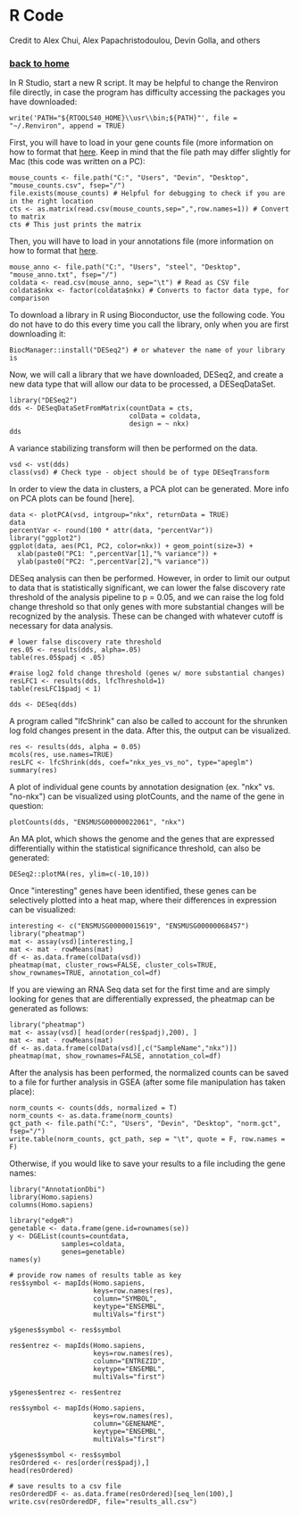 # R Code

Credit to Alex Chui, Alex Papachristodoulou, Devin Golla, and others

### [back to home](index.md)

In R Studio, start a new R script.  It may be helpful to change the Renviron file directly, in case the program has difficulty accessing the packages you have downloaded:
```
write('PATH="${RTOOLS40_HOME}\\usr\\bin;${PATH}"', file = "~/.Renviron", append = TRUE)
```

First, you will have to load in your gene counts file (more information on how to format that [here](file_formats.md).  Keep in mind that the file path may differ slightly for Mac (this code was written on a PC):
```
mouse_counts <- file.path("C:", "Users", "Devin", "Desktop", "mouse_counts.csv", fsep="/")
file.exists(mouse_counts) # Helpful for debugging to check if you are in the right location
cts <- as.matrix(read.csv(mouse_counts,sep=",",row.names=1)) # Convert to matrix
cts # This just prints the matrix
```

Then, you will have to load in your annotations file (more information on how to format that [here](file_formats.md).
```
mouse_anno <- file.path("C:", "Users", "steel", "Desktop", "mouse_anno.txt", fsep="/")
coldata <- read.csv(mouse_anno, sep="\t") # Read as CSV file
coldata$nkx <- factor(coldata$nkx) # Converts to factor data type, for comparison
```

To download a library in R using Bioconductor, use the following code.  You do not have to do this every time you call the library, only when you are first downloading it:
```
BiocManager::install("DESeq2") # or whatever the name of your library is
```

Now, we will call a library that we have downloaded, DESeq2, and create a new data type that will allow our data to be processed, a DESeqDataSet.
```
library("DESeq2")
dds <- DESeqDataSetFromMatrix(countData = cts,
                              colData = coldata,
                              design = ~ nkx)
dds
```

A variance stabilizing transform will then be performed on the data.
```
vsd <- vst(dds) 
class(vsd) # Check type - object should be of type DESeqTransform
```

In order to view the data in clusters, a PCA plot can be generated.  More info on PCA plots can be found [here].
```
data <- plotPCA(vsd, intgroup="nkx", returnData = TRUE)
data
percentVar <- round(100 * attr(data, "percentVar"))
library("ggplot2")
ggplot(data, aes(PC1, PC2, color=nkx)) + geom_point(size=3) +
  xlab(paste0("PC1: ",percentVar[1],"% variance")) +
  ylab(paste0("PC2: ",percentVar[2],"% variance"))
```

DESeq analysis can then be performed.  However, in order to limit our output to data that is statistically significant, we can lower the false discovery rate threshold of the analysis pipeline to p = 0.05, and we can raise the log fold change threshold so that only genes with more substantial changes will be recognized by the analysis.  These can be changed with whatever cutoff is necessary for data analysis.
```
# lower false discovery rate threshold
res.05 <- results(dds, alpha=.05)
table(res.05$padj < .05)

#raise log2 fold change threshold (genes w/ more substantial changes)
resLFC1 <- results(dds, lfcThreshold=1)
table(resLFC1$padj < 1)

dds <- DESeq(dds)
```

A program called "lfcShrink" can also be called to account for the shrunken log fold changes present in the data.  After this, the output can be visualized.
```
res <- results(dds, alpha = 0.05)
mcols(res, use.names=TRUE)
resLFC <- lfcShrink(dds, coef="nkx_yes_vs_no", type="apeglm")
summary(res)
```

A plot of individual gene counts by annotation designation (ex. "nkx" vs. "no-nkx") can be visualized using plotCounts, and the name of the gene in question:
```
plotCounts(dds, "ENSMUSG00000022061", "nkx")
```

An MA plot, which shows the genome and the genes that are expressed differentially within the statistical significance threshold, can also be generated:
```
DESeq2::plotMA(res, ylim=c(-10,10))
```

Once "interesting" genes have been identified, these genes can be selectively plotted into a heat map, where their differences in expression can be visualized:
```
interesting <- c("ENSMUSG00000015619", "ENSMUSG00000068457")
library("pheatmap")
mat <- assay(vsd)[interesting,]
mat <- mat - rowMeans(mat)
df <- as.data.frame(colData(vsd))
pheatmap(mat, cluster_rows=FALSE, cluster_cols=TRUE, show_rownames=TRUE, annotation_col=df)
```

If you are viewing an RNA Seq data set for the first time and are simply looking for genes that are differentially expressed, the pheatmap can be generated as follows:
```
library("pheatmap")
mat <- assay(vsd)[ head(order(res$padj),200), ]
mat <- mat - rowMeans(mat)
df <- as.data.frame(colData(vsd)[,c("SampleName","nkx")])
pheatmap(mat, show_rownames=FALSE, annotation_col=df)
```

After the analysis has been performed, the normalized counts can be saved to a file for further analysis in GSEA (after some file manipulation has taken place):
```
norm_counts <- counts(dds, normalized = T)
norm_counts <- as.data.frame(norm_counts)
gct_path <- file.path("C:", "Users", "Devin", "Desktop", "norm.gct", fsep="/")
write.table(norm_counts, gct_path, sep = "\t", quote = F, row.names = F)
```

Otherwise, if you would like to save your results to a file including the gene names:
```
library("AnnotationDbi")
library(Homo.sapiens)
columns(Homo.sapiens)

library("edgeR")
genetable <- data.frame(gene.id=rownames(se))
y <- DGEList(counts=countdata, 
             samples=coldata, 
             genes=genetable)
names(y)

# provide row names of results table as key
res$symbol <- mapIds(Homo.sapiens,
                     keys=row.names(res),
                     column="SYMBOL",
                     keytype="ENSEMBL",
                     multiVals="first")

y$genes$symbol <- res$symbol

res$entrez <- mapIds(Homo.sapiens,
                     keys=row.names(res),
                     column="ENTREZID",
                     keytype="ENSEMBL",
                     multiVals="first")

y$genes$entrez <- res$entrez

res$symbol <- mapIds(Homo.sapiens,
                     keys=row.names(res),
                     column="GENENAME",
                     keytype="ENSEMBL",
                     multiVals="first")

y$genes$symbol <- res$symbol
resOrdered <- res[order(res$padj),]
head(resOrdered)

# save results to a csv file
resOrderedDF <- as.data.frame(resOrdered)[seq_len(100),]
write.csv(resOrderedDF, file="results_all.csv")
```
